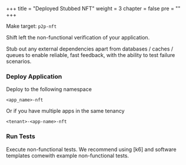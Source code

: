 +++
title = "Deployed Stubbed NFT"
weight = 3
chapter = false
pre = ""
+++

Make target: `p2p-nft`

Shift left the non-functional verification of your application.

Stub out any external dependencies apart from databases / caches / queues to enable reliable, fast feedback, with
the ability to test failure scenarios.

### Deploy Application

Deploy to the following namespace

```<app_name>-nft```

Or if you have multiple apps in the same tenancy

```<tenant>-<app-name>-nft```

### Run Tests

Execute non-functional tests. We recommend using [k6] and software templates comewith example non-functional tests.

